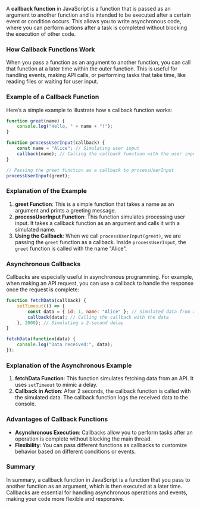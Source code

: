 A **callback function** in JavaScript is a function that is passed as an argument to another function and is intended to be executed after a certain event or condition occurs. This allows you to write asynchronous code, where you can perform actions after a task is completed without blocking the execution of other code.

### How Callback Functions Work

When you pass a function as an argument to another function, you can call that function at a later time within the outer function. This is useful for handling events, making API calls, or performing tasks that take time, like reading files or waiting for user input.

### Example of a Callback Function

Here’s a simple example to illustrate how a callback function works:

```javascript
function greet(name) {
    console.log("Hello, " + name + "!");
}

function processUserInput(callback) {
    const name = "Alice"; // Simulating user input
    callback(name); // Calling the callback function with the user input
}

// Passing the greet function as a callback to processUserInput
processUserInput(greet);
```

### Explanation of the Example

1. **greet Function**: This is a simple function that takes a name as an argument and prints a greeting message.
2. **processUserInput Function**: This function simulates processing user input. It takes a callback function as an argument and calls it with a simulated name.
3. **Using the Callback**: When we call `processUserInput(greet)`, we are passing the `greet` function as a callback. Inside `processUserInput`, the `greet` function is called with the name "Alice".

### Asynchronous Callbacks

Callbacks are especially useful in asynchronous programming. For example, when making an API request, you can use a callback to handle the response once the request is complete:

```javascript
function fetchData(callback) {
    setTimeout(() => {
        const data = { id: 1, name: "Alice" }; // Simulated data from an API
        callback(data); // Calling the callback with the data
    }, 2000); // Simulating a 2-second delay
}

fetchData(function(data) {
    console.log("Data received:", data);
});
```

### Explanation of the Asynchronous Example

1. **fetchData Function**: This function simulates fetching data from an API. It uses `setTimeout` to mimic a delay.
2. **Callback in Action**: After 2 seconds, the callback function is called with the simulated data. The callback function logs the received data to the console.

### Advantages of Callback Functions

- **Asynchronous Execution**: Callbacks allow you to perform tasks after an operation is complete without blocking the main thread.
- **Flexibility**: You can pass different functions as callbacks to customize behavior based on different conditions or events.

### Summary

In summary, a callback function in JavaScript is a function that you pass to another function as an argument, which is then executed at a later time. Callbacks are essential for handling asynchronous operations and events, making your code more flexible and responsive.
